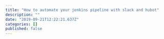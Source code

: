 ```yaml
---
title: "How to automate your jenkins pipeline with slack and hubot"
description: ""
date: "2019-09-21T12:22:21.637Z"
categories: []
published: false
---
```



